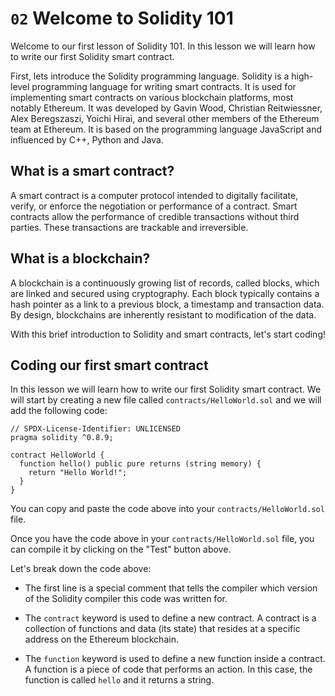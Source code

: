 # `02` Welcome to Solidity 101

Welcome to our first lesson of Solidity 101. In this lesson we will learn how to write our first Solidity smart contract.

First, lets introduce the Solidity programming language. Solidity is a high-level programming language for writing smart contracts. It is used for implementing smart contracts on various blockchain platforms, most notably Ethereum. It was developed by Gavin Wood, Christian Reitwiessner, Alex Beregszaszi, Yoichi Hirai, and several other members of the Ethereum team at Ethereum. It is based on the programming language JavaScript and influenced by C++, Python and Java.

## What is a smart contract?

A smart contract is a computer protocol intended to digitally facilitate, verify, or enforce the negotiation or performance of a contract. Smart contracts allow the performance of credible transactions without third parties. These transactions are trackable and irreversible.

## What is a blockchain?

A blockchain is a continuously growing list of records, called blocks, which are linked and secured using cryptography. Each block typically contains a hash pointer as a link to a previous block, a timestamp and transaction data. By design, blockchains are inherently resistant to modification of the data.

With this brief introduction to Solidity and smart contracts, let's start coding!

## Coding our first smart contract

In this lesson we will learn how to write our first Solidity smart contract. We will start by creating a new file called `contracts/HelloWorld.sol` and we will add the following code:

```solidity
// SPDX-License-Identifier: UNLICENSED
pragma solidity ^0.8.9;

contract HelloWorld {
  function hello() public pure returns (string memory) {
    return "Hello World!";
  }
}

```

You can copy and paste the code above into your `contracts/HelloWorld.sol` file.

Once you have the code above in your `contracts/HelloWorld.sol` file, you can compile it by clicking on the "Test" button above.

Let's break down the code above:

- The first line is a special comment that tells the compiler which version of the Solidity compiler this code was written for.

- The `contract` keyword is used to define a new contract. A contract is a collection of functions and data (its state) that resides at a specific address on the Ethereum blockchain.

- The `function` keyword is used to define a new function inside a contract. A function is a piece of code that performs an action. In this case, the function is called `hello` and it returns a string.
